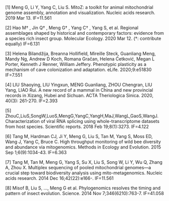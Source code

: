 [1] Meng G, Li Y, Yang C, Liu S. MitoZ: a toolkit for animal mitochondrial genome assembly,
annotation and visualization. Nucleic acids research. 2019 Mar 13. IF=11.561

[2] Hao M† , Jin Q† , Meng G† , Yang C† , Yang S, et al. Regional assemblages shaped by historical and contemporary factors: evidence from a species rich insect group. Molecular Ecology. 2020 Mar 12. (†: contribute equally) IF=6.131

[3] Helena Bilandžija, Breanna Hollifield, Mireille Steck, Guanliang Meng, Mandy Ng, Andrew D Koch, Romana Gračan, Helena Ćetković, Megan L Porter, Kenneth J Renner, William Jeffery. Phenotypic plasticity as a mechanism of cave colonization and adaptation. eLife. 2020;9:e51830 IF=7.551

[4] LIU Shaoying, LIU Yingxun, MENG Guanliang, ZHOU Chengran, LIU Yang, LIAO Rui. A new record of a mammal in China and new provincial records in Xizang, Hubei and Sichuan. ACTA Theriologica Sinica. 2020, 40(3): 261-270. IF=2.393

[5] ZhouC,LiuS,SongW,LuoS,MengG,YangC,YangH,MaJ,WangL,GaoS,WangJ. Characterization of viral RNA splicing using whole-transcriptome datasets from host species. Scientific reports. 2018 Feb 19;8(1):3273. IF=4.122

[6] Tang M, Hardman CJ, Ji Y, Meng G, Liu S, Tan M, Yang S, Moss ED, Wang J, Yang C, Bruce C.
High throughput monitoring of wild bee diversity and abundance via mitogenomics. Methods in Ecology and Evolution. 2015 Sep 1;6(9):1034-43. IF=6.363

[7] Tang M, Tan M, Meng G, Yang S, Su X, Liu S, Song W, Li Y, Wu Q, Zhang A, Zhou X. Multiplex sequencing of pooled mitochondrial genomes—a crucial step toward biodiversity analysis using mito-metagenomics. Nucleic acids research. 2014 Dec 16;42(22):e166-. IF=11.561

[8] Misof B, Liu S, ..., Meng G et al. Phylogenomics resolves the timing and pattern of insect evolution. Science. 2014 Nov 7;346(6210):763-7. IF=41.058
